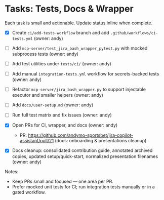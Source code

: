 # Tasks: Tests, Docs & Wrapper

Each task is small and actionable. Update status inline when complete.

- [x] Create `ci/add-tests-workflow` branch and add `.github/workflows/ci-tests.yml` (owner: andy)
- [ ] Add `mcp-server/test_jira_bash_wrapper_pytest.py` with mocked subprocess tests (owner: andy)
- [ ] Add test utilities under `tests/ci/` (owner: andy)
- [ ] Add manual `integration-tests.yml` workflow for secrets-backed tests (owner: andy)
- [ ] Refactor `mcp-server/jira_bash_wrapper.py` to support injectable executor and smaller helpers (owner: andy)
- [ ] Add `docs/user-setup.md` (owner: andy)
- [ ] Run full test matrix and fix issues (owner: andy)
- [x] Open PRs for CI, wrapper, and docs (owner: andy)  
	- PR: https://github.com/andymo-sportsbet/jira-copilot-assistant/pull/21 (docs: onboarding & presentations cleanup)

- [x] Docs cleanup: consolidated contribution guide, annotated archived copies, updated setup/quick-start, normalized presentation filenames (owner: andy)

Notes:
- Keep PRs small and focused — one area per PR.
- Prefer mocked unit tests for CI; run integration tests manually or in a gated workflow.
